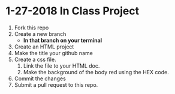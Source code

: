 # 1-27-2018 In Class Project

1. Fork this repo
2. Create a new branch
   - **In that branch on your terminal**
3. Create an HTML project
4. Make the title your github name
5. Create a css file.
   1. Link the file to your HTML doc.
   2. Make the background of the body red using the HEX code.
6. Commit the changes
7. Submit a pull request to this repo.
